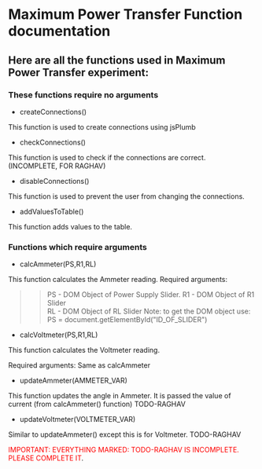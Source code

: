 # Maximum Power Transfer Function documentation

## Here are all the functions used in Maximum Power Transfer experiment:
### These functions require no arguments
- createConnections() 

This function is used to create connections using jsPlumb

- checkConnections()

This function is used to check if the connections are correct. (INCOMPLETE, FOR RAGHAV)

- disableConnections()

This function is used to prevent the user from changing the connections.

- addValuesToTable()

This function adds values to the table.

### Functions which require arguments

- calcAmmeter(PS,R1,RL)

This function calculates the Ammeter reading.
Required arguments:
>> PS - DOM Object of Power Supply Slider.
    R1 - DOM Object of R1 Slider  
    RL - DOM Object of RL Slider
Note: to get the DOM object use:
PS = document.getElementById("ID_OF_SLIDER")

- calcVoltmeter(PS,R1,RL)

This function calculates the Voltmeter reading.

Required arguments:
Same as calcAmmeter



- updateAmmeter(AMMETER_VAR)

This function updates the angle in Ammeter. It is passed the value of current (from calcAmmeter() function)
TODO-RAGHAV

- updateVoltmeter(VOLTMETER_VAR)

Similar to updateAmmeter() except this is for Voltmeter.
TODO-RAGHAV

<span style="color:red">IMPORTANT: EVERYTHING MARKED: TODO-RAGHAV IS INCOMPLETE. PLEASE COMPLETE IT</span>.